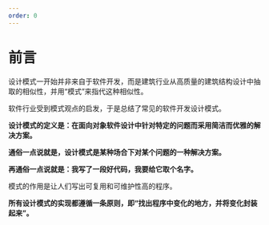 ```yaml
---
order: 0
---
```


# 前言

设计模式一开始并非来自于软件开发，而是建筑行业从高质量的建筑结构设计中抽取的相似性，并用“模式”来指代这种相似性。

软件行业受到模式观点的启发，于是总结了常见的软件开发设计模式。

**设计模式的定义是：在面向对象软件设计中针对特定的问题而采用简洁而优雅的解决方案。**

**通俗一点说就是，设计模式是某种场合下对某个问题的一种解决方案。**

**再通俗一点说就是：我写了一段好代码，我要给它取个名字。**

模式的作用是让人们写出可复用和可维护性高的程序。

**所有设计模式的实现都遵循一条原则，即“找出程序中变化的地方，并将变化封装起来”。**
